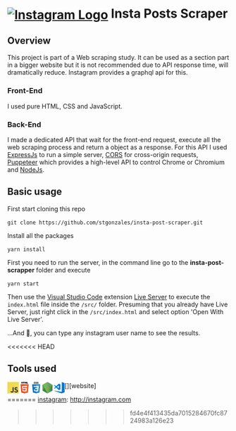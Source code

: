 # [<img align="center" alt="Instagram Logo" width="26px" src="https://cdn.jsdelivr.net/npm/simple-icons@3.4.1/icons/instagram.svg" />][instagram] Insta Posts Scraper

## Overview

This project is part of a Web scraping study. It can be used as a section part in a bigger website but it is not recommended due to API response time, will dramatically reduce. Instagram provides a graphql api for this.

### Front-End

I used pure HTML, CSS and JavaScript.

### Back-End

I made a dedicated API that wait for the front-end request, execute all the web scraping process and return a object as a response. For this API I used [ExpressJs](https://expressjs.com/) to run a simple server, [CORS](https://github.com/expressjs/cors) for cross-origin requests, [Puppeteer](https://pptr.dev/) which provides a high-level API to control Chrome or Chromium and [NodeJs](https://nodejs.org/en/).

## Basic usage

First start cloning this repo

```
git clone https://github.com/stgonzales/insta-post-scraper.git
```

Install all the packages

```
yarn install
```

First you need to run the server, in the command line go to the **insta-post-scrapper** folder and execute

```
yarn start
```

Then use the [Visual Studio Code](https://code.visualstudio.com/) extension [Live Server](https://marketplace.visualstudio.com/items?itemName=ritwickdey.LiveServer) to execute the `index.html` file inside the `/src/` folder. Presuming that you already have Live Server, just right click in the `/src/index.html` and select option 'Open With Live Server'.

...And :tada:, you can type any instagram user name to see the results.

<<<<<<< HEAD
## Tools used
[<img align="left" alt="JavaScript" width="26px" src="https://raw.githubusercontent.com/github/explore/80688e429a7d4ef2fca1e82350fe8e3517d3494d/topics/javascript/javascript.png" />][js]
[<img align="left" alt="HTML5" width="26px" src="https://raw.githubusercontent.com/github/explore/80688e429a7d4ef2fca1e82350fe8e3517d3494d/topics/html/html.png" />][html]
[<img align="left" alt="CSS3" width="26px" src="https://raw.githubusercontent.com/github/explore/80688e429a7d4ef2fca1e82350fe8e3517d3494d/topics/css/css.png" />][css]
[<img align="left" alt="Node.js" width="26px" src="https://raw.githubusercontent.com/github/explore/80688e429a7d4ef2fca1e82350fe8e3517d3494d/topics/nodejs/nodejs.png" />][node]
[<img align="left" alt="Visual Studio Code" width="26px" src="https://raw.githubusercontent.com/github/explore/80688e429a7d4ef2fca1e82350fe8e3517d3494d/topics/visual-studio-code/visual-studio-code.png" />][website]

[instagram]: http://instagram.com
[html]: https://www.w3schools.com/html/
[css]: https://www.w3schools.com/css/
[js]: https://www.w3schools.com/js/
[node]: https://www.w3schools.com/nodejs/
=======
[instagram]: http://instagram.com
>>>>>>> fd4e4f413435da7015284670fc8724983a126e23
